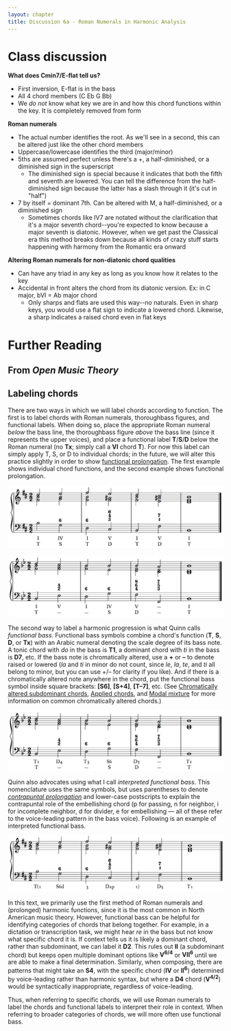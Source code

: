 ```yaml
---
layout: chapter
title: Discussion 6a - Roman Numerals in Harmonic Analysis
---
```


# Class discussion

**What does Cmin7/E-flat tell us?**
- First inversion, E-flat is in the bass
- All 4 chord members (C Eb G Bb)
- We *do not* know what key we are in and how this chord functions within the key. It is completely removed from form

**Roman numerals**
- The actual number identifies the root. As we'll see in a second, this can be altered just like the other chord members
- Uppercase/lowercase identifies the third (major/minor)
- 5ths are assumed perfect unless there's a +, a half-diminished, or a diminished sign in the superscript
  - The diminished sign is special because it indicates that both the fifth and seventh are lowered. You can tell the difference from the half-diminished sign because the latter has a slash through it (it's cut in "half")
- 7 by itself = dominant 7th. Can be altered with M, a half-diminished, or a diminished sign
  - Sometimes chords like IV7 are notated without the clarification that it's a major seventh chord--you're expected to know because a major seventh is diatonic. However, when we get past the Classical era this method breaks down because all kinds of crazy stuff starts happening with harmony from the Romantic era onward
  
**Altering Roman numerals for non-diatonic chord qualities**
- Can have any triad in any key as long as you know how it relates to the key
- Accidental in front alters the chord from its diatonic version. Ex: in C major, bVI = Ab major chord
  - Only sharps and flats are used this way--no naturals. Even in sharp keys, you would use a flat sign to indicate a lowered chord. Likewise, a sharp indicates a raised chord even in flat keys
  
# Further Reading

## From *Open Music Theory*

## Labeling chords

There are two ways in which we will label chords according to function. The first is to label chords with Roman numerals, thoroughbass figures, and functional labels. When doing so, place the appropriate Roman numeral *below* the bass line, the thoroughbass figure *above* the bass line (since it represents the upper voices), and place a functional label **T**/**S**/**D** below the Roman numeral (no **Tx**; simply call a **VI** chord **T**). For now this label can simply apply T, S, or D to individual chords; in the future, we will alter this practice slightly in order to show [functional prolongation](harmonicSyntax2.html). The first example shows individual chord functions, and the second example shows functional prolongation.

[![](/images/harmony/RNsIndividualFunctions.png)](/images/harmony/RNsIndividualFunctions.png)

[![](/images/harmony/RNsFunctionalProlongation.png)](/images/harmony/RNsFunctionalProlongation.png)

The second way to label a harmonic progression is what Quinn calls *functional bass*. Functional bass symbols combine a chord's function (**T**, **S**, **D**, or **Tx**) with an Arabic numeral denoting the scale degree of its bass note. A tonic chord with *do* in the bass is **T1**, a dominant chord with *ti* in the bass is **D7**, etc. If the bass note is chromatically altered, use a **+** or **–** to denote raised or lowered (*la* and *ti* in minor do not count, since *le*, *la*, *te*, and *ti* all belong to minor, but you can use +/– for clarity if you like). And if there is a chromatically altered note anywhere in the chord, put the functional bass symbol inside square brackets: **[S6]**, **[S+4]**, **[T–7]**, etc. (See [Chromatically altered subdominant chords](alteredSubdominants.html), [Applied chords](appliedChords.html), and [Modal mixture](modalMixture.html) for more information on common chromatically altered chords.)

[![](/images/harmony/FunctionalBassFunctions.png)](/images/harmony/FunctionalBassFunctions.png)

Quinn also advocates using what I call *interpreted functional bass*. This nomenclature uses the same symbols, but uses parentheses to denote [*contrapuntal prolongation*](http://openmusictheory.com/harmonicSyntax2.html) and lower-case postscripts to explain the contrapuntal role of the embellishing chord (p for passing, n for neighbor, i for incomplete neighbor, d for divider, e for embellishing — all of these refer to the voice-leading pattern in the bass voice). Following is an example of interpreted functional bass.

[![](/images/harmony/InterpretedFunctionalBass.png)](/images/harmony/InterpretedFunctionalBass.png)

In this text, we primarily use the first method of Roman numerals and (prolonged) harmonic functions, since it is the most common in North American music theory. However, functional bass can be helpful for identifying categories of chords that belong together. For example, in a dictation or transcription task, we might hear *re* in the bass but not know what specific chord it is. If context tells us it is likely a dominant chord, rather than subdominant, we can label it **D2**. This rules out **II** (a subdominant chord) but keeps open multiple dominant options like **V<sup>6/4</sup>** or **VII<sup>6</sup>** until we are able to make a final determination. Similarly, when composing, there are patterns that might take an **S4**, with the specific chord (**IV** or **II<sup>6</sup>**) determined by voice-leading rather than harmonic syntax, but where a **D4** chord (**V<sup>4/2</sup>**) would be syntactically inappropriate, regardless of voice-leading.

Thus, when referring to specific chords, we will use Roman numerals to label the chords and functional labels to interpret their role in context. When referring to broader categories of chords, we will more often use functional bass.
